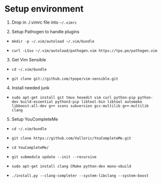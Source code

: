 # Setup environment

1) Drop in ./.vimrc file into `~/.vimrc`

2) Setup Pathogen to handle plugins

  - `mkdir -p ~/.vim/autoload ~/.vim/bundle`
  
  - `curl -LSso ~/.vim/autoload/pathogen.vim https://tpo.pe/pathogen.vim`

3) Get Vim Sensible

  - `cd ~/.vim/bundle`

  - `git clone git://github.com/tpope/vim-sensible.git`

4) Install needed junk

  - `sudo apt-get install git tmux hexedit vim curl python-pip python-dev build-essential python3-pip libtool-bin libtool automake libboost-all-dev g++ scons subversion gcc-multilib g++-multilib clang`

5) Setup YouCompleteMe

  - `cd ~/.vim/bundle`

  - `git clone https://github.com/Valloric/YouCompleteMe.git`

  - `cd YouCompleteMe/`

  - `git submodule update --init --recursive`

  - `sudo apt-get install clang CMake python-dev mono-xbuild`

  - `./install.py --clang-completer --system-libclang --system-boost`

